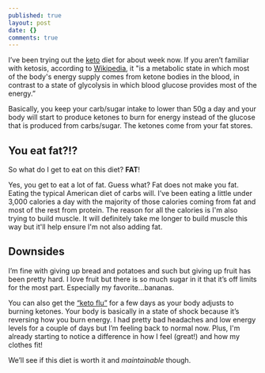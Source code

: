 ```yaml
---
published: true
layout: post
date: {}
comments: true
---
```



I’ve been trying out the [keto](http://www.ruled.me/guide-keto-diet/) diet for about week now. If you aren’t familiar with ketosis, according to [Wikipedia](https://en.wikipedia.org/wiki/Ketosis), it "is a metabolic state in which most of the body's energy supply comes from ketone bodies in the blood, in contrast to a state of glycolysis in which blood glucose provides most of the energy.”

Basically, you keep your carb/sugar intake to lower than 50g a day and your body will start to produce ketones to burn for energy instead of the glucose that is produced from carbs/sugar. The ketones come from your fat stores.

## You eat fat?!?
So what do I get to eat on this diet? **FAT**!

Yes, you get to eat a lot of fat. Guess what? Fat does not make you fat. Eating the typical American diet of carbs will. I’ve been eating a little under 3,000 calories a day with the majority of those calories coming from fat and most of the rest from protein. The reason for all the calories is I'm also trying to build muscle. It will definitely take me longer to build muscle this way but it'll help ensure I'm not also adding fat.

## Downsides
I’m fine with giving up bread and potatoes and such but giving up fruit has been pretty hard. I love fruit but there is so much sugar in it that it’s off limits for the most part. Especially my favorite...bananas.

You can also get the [“keto flu”](http://www.tasteaholics.com/keto-diet/what-is-keto-flu-how-to-help/) for a few days as your body adjusts to burning ketones. Your body is basically in a state of shock because it’s reversing how you burn energy. I had pretty bad headaches and low energy levels for a couple of days but I’m feeling back to normal now. Plus, I'm already starting to notice a difference in how I feel (great!) and how my clothes fit!

We’ll see if this diet is worth it and *maintainable* though.
